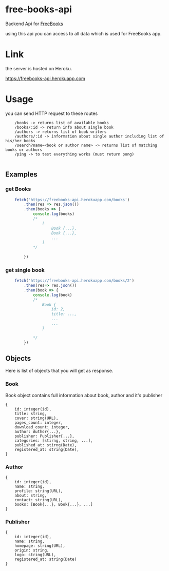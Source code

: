 # free-books-api
Backend Api for [FreeBooks](https://freebooks.vercel.app)

using this api you can access to all data which is used for FreeBooks app.

# Link
the server is hosted on Heroku.

https://freebooks-api.herokuapp.com


# Usage

you can send HTTP request to these routes

```
    /books -> returns list of available books
    /books/:id -> return info about single book
    /authors -> returns list of book writers
    /authors/:id -> information about single author including list of his/her books
    /search?name=<book or author name> -> returns list of matching books or authors
    /ping -> to test everything works (must return pong)


```

## Examples

### get Books
```js
    fetch('https://freebooks-api.herokuapp.com/books')
        .then(res => res.json())
        .then(books => {
            console.log(books)
            /*
                [
                    Book {...},
                    Book {...},
                    ...
                ]   
            */
            
        })

```

### get single book
```js
    fetch('https://freebooks-api.herokuapp.com/books/2')
        .then(res=> res.json())
        .then(book => {
            console.log(book)
            /*
                Book {
                    id: 2,
                    title: ...,
                    ...
                    ...
                }

            */
        })
```

## Objects
Here is list of objects that you will get as response.

### Book
Book object contains full information about book, author and it's publisher
```
{
    id: integer(id),
    title: string,
    cover: string(URL),
    pages_count: integer,
    download_count: integer,
    author: Author{...},
    publisher: Publisher{...},
    categories: [stirng, string, ...],
    published_at: stirng(Date),
    registered_at: string(Date),
}
```

### Author
```
{
    id: integer(id),
    name: string,
    profile: string(URL),
    about: string,
    contact: string(URL),
    books: [Book{...}, Book{...}, ...]
}
```

### Publisher
```
{
    id: integer(id),
    name: string,
    homepage: string(URL),
    origin: string,
    logo: string(URL),
    registered_at: string(Date)
}
```